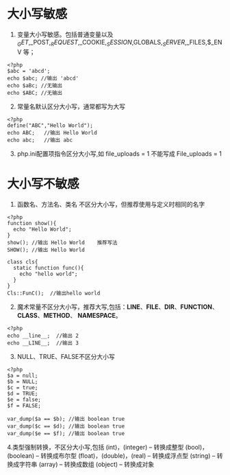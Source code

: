 # 大小写敏感
1. 变量大小写敏感。包括普通变量以及$_GET,$_POST,$_REQUEST,$_COOKIE,$_SESSION,$GLOBALS,$_SERVER,$_FILES,$_ENV 等；
```
<?php
$abc = 'abcd';
echo $abc; //输出 'abcd'
echo $aBc; //无输出
echo $ABC; //无输出
```
2. 常量名默认区分大小写，通常都写为大写
```
<?php
define("ABC","Hello World");
echo ABC;   //输出 Hello World
echo abc;   //输出 abc
```
3. php.ini配置项指令区分大小写,如 file_uploads = 1 不能写成 File_uploads = 1
# 大小写不敏感
1. 函数名、方法名、类名 不区分大小写，但推荐使用与定义时相同的名字
```
<?php
function show(){
  echo "Hello World";
}
show(); //输出 Hello World    推荐写法
SHOW(); //输出 Hello World
 
class cls{
  static function func(){
    echo "hello world";
  }
}	 
Cls::FunC();  //输出hello world
```
2. 魔术常量不区分大小写，推荐大写,包括：__LINE__、__FILE__、__DIR__、__FUNCTION__、__CLASS__、__METHOD__、 __NAMESPACE__。
```
<?php
echo __line__;  //输出 2
echo __LINE__;  //输出 3
```
3. NULL、TRUE、FALSE不区分大小写
```
<?php
$a = null;
$b = NULL; 
$c = true;
$d = TRUE;
$e = false;
$f = FALSE;
	 
var_dump($a == $b); //输出 boolean true
var_dump($c == $d); //输出 boolean true
var_dump($e == $f); //输出 boolean true
```
4.类型强制转换，不区分大小写,包括
(int)，(integer) – 转换成整型
(bool)，(boolean) – 转换成布尔型
(float)，(double)，(real) – 转换成浮点型
(string) – 转换成字符串
(array) – 转换成数组
(object) – 转换成对象
